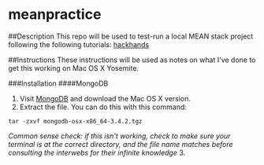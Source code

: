 # meanpractice

##Description
This repo will be used to test-run a local MEAN stack project following the following tutorials:
[hackhands](https://hackhands.com/how-to-get-started-on-the-mean-stack/)

##Instructions
These instructions will be used as notes on what I've done to get this working on Mac OS X Yosemite.

###Installation
####MongoDB
1. Visit [MongoDB](http://mongodb.org/downloads) and download the Mac OS X version.
2. Extract the file. You can do this with this command:
```
tar -zxvf mongodb-osx-x86_64-3.4.2.tgz
```
*Common sense check: if this isn't working, check to make sure your terminal is at the correct directory, and the file name matches before consulting the interwebs for their infinite knowledge*
3.